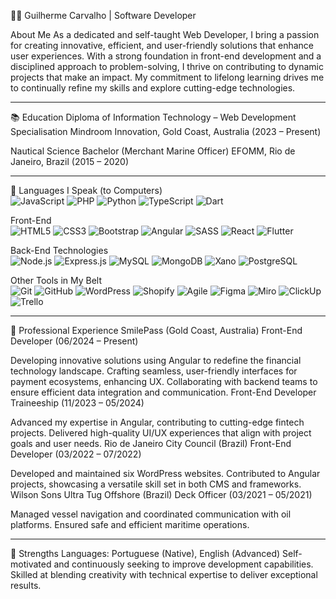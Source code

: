 👨‍💻 Guilherme Carvalho | Software Developer

About Me
As a dedicated and self-taught Web Developer, I bring a passion for creating innovative, efficient, and user-friendly solutions that enhance user experiences. With a strong foundation in front-end development and a disciplined approach to problem-solving, I thrive on contributing to dynamic projects that make an impact. My commitment to lifelong learning drives me to continually refine my skills and explore cutting-edge technologies.

---

📚 Education
Diploma of Information Technology – Web Development Specialisation
Mindroom Innovation, Gold Coast, Australia (2023 – Present)

Nautical Science Bachelor (Merchant Marine Officer)
EFOMM, Rio de Janeiro, Brazil (2015 – 2020)

---

🧰 Languages I Speak (to Computers)  
![JavaScript](https://img.shields.io/badge/JavaScript-F7DF1E?style=flat-square&logo=javascript&logoColor=black) ![PHP](https://img.shields.io/badge/PHP-777BB4?style=flat-square&logo=php&logoColor=white) ![Python](https://img.shields.io/badge/Python-3776AB?style=flat-square&logo=python&logoColor=white) ![TypeScript](https://img.shields.io/badge/TypeScript-3178C6?style=flat-square&logo=typescript&logoColor=white) ![Dart](https://img.shields.io/badge/Dart-0175C2?style=flat-square&logo=dart&logoColor=white)  

Front-End  
![HTML5](https://img.shields.io/badge/HTML5-E34F26?style=flat-square&logo=html5&logoColor=white) ![CSS3](https://img.shields.io/badge/CSS3-1572B6?style=flat-square&logo=css3&logoColor=white) ![Bootstrap](https://img.shields.io/badge/Bootstrap-7952B3?style=flat-square&logo=bootstrap&logoColor=white) ![Angular](https://img.shields.io/badge/Angular-DD0031?style=flat-square&logo=angular&logoColor=white) ![SASS](https://img.shields.io/badge/SASS-CC6699?style=flat-square&logo=sass&logoColor=white) ![React](https://img.shields.io/badge/React-61DAFB?style=flat-square&logo=react&logoColor=black) ![Flutter](https://img.shields.io/badge/Flutter-02569B?style=flat-square&logo=flutter&logoColor=white)  

Back-End Technologies  
![Node.js](https://img.shields.io/badge/Node.js-339933?style=flat-square&logo=nodedotjs&logoColor=white) ![Express.js](https://img.shields.io/badge/Express.js-000000?style=flat-square&logo=express&logoColor=white) ![MySQL](https://img.shields.io/badge/MySQL-4479A1?style=flat-square&logo=mysql&logoColor=white) ![MongoDB](https://img.shields.io/badge/MongoDB-47A248?style=flat-square&logo=mongodb&logoColor=white) ![Xano](https://img.shields.io/badge/Xano-FF6D00?style=flat-square&logo=xano&logoColor=white) ![PostgreSQL](https://img.shields.io/badge/PostgreSQL-4169E1?style=flat-square&logo=postgresql&logoColor=white)  

Other Tools in My Belt  
![Git](https://img.shields.io/badge/Git-F05032?style=flat-square&logo=git&logoColor=white) ![GitHub](https://img.shields.io/badge/GitHub-181717?style=flat-square&logo=github&logoColor=white) ![WordPress](https://img.shields.io/badge/WordPress-21759B?style=flat-square&logo=wordpress&logoColor=white) ![Shopify](https://img.shields.io/badge/Shopify-7AB55C?style=flat-square&logo=shopify&logoColor=white) ![Agile](https://img.shields.io/badge/Agile-0078D7?style=flat-square&logo=agile&logoColor=white) ![Figma](https://img.shields.io/badge/Figma-F24E1E?style=flat-square&logo=figma&logoColor=white) ![Miro](https://img.shields.io/badge/Miro-050038?style=flat-square&logo=miro&logoColor=white) ![ClickUp](https://img.shields.io/badge/ClickUp-7B68EE?style=flat-square&logo=clickup&logoColor=white) ![Trello](https://img.shields.io/badge/Trello-0052CC?style=flat-square&logo=trello&logoColor=white)  

---

👔 Professional Experience
SmilePass (Gold Coast, Australia)
Front-End Developer (06/2024 – Present)

Developing innovative solutions using Angular to redefine the financial technology landscape.
Crafting seamless, user-friendly interfaces for payment ecosystems, enhancing UX.
Collaborating with backend teams to ensure efficient data integration and communication.
Front-End Developer Traineeship (11/2023 – 05/2024)

Advanced my expertise in Angular, contributing to cutting-edge fintech projects.
Delivered high-quality UI/UX experiences that align with project goals and user needs.
Rio de Janeiro City Council (Brazil)
Front-End Developer (03/2022 – 07/2022)

Developed and maintained six WordPress websites.
Contributed to Angular projects, showcasing a versatile skill set in both CMS and frameworks.
Wilson Sons Ultra Tug Offshore (Brazil)
Deck Officer (03/2021 – 05/2021)

Managed vessel navigation and coordinated communication with oil platforms.
Ensured safe and efficient maritime operations.

---

🌟 Strengths
Languages: Portuguese (Native), English (Advanced)
Self-motivated and continuously seeking to improve development capabilities.
Skilled at blending creativity with technical expertise to deliver exceptional results.
